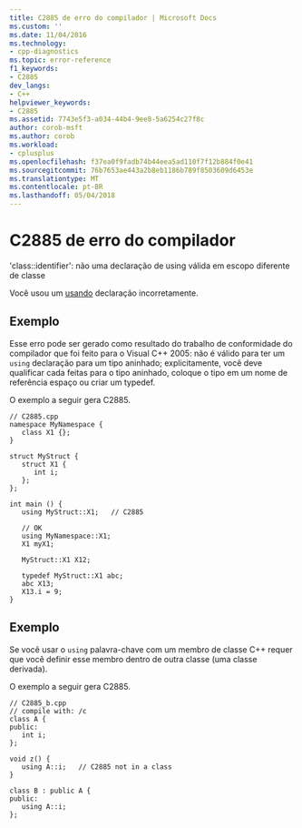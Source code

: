 ```yaml
---
title: C2885 de erro do compilador | Microsoft Docs
ms.custom: ''
ms.date: 11/04/2016
ms.technology:
- cpp-diagnostics
ms.topic: error-reference
f1_keywords:
- C2885
dev_langs:
- C++
helpviewer_keywords:
- C2885
ms.assetid: 7743e5f3-a034-44b4-9ee8-5a6254c27f8c
author: corob-msft
ms.author: corob
ms.workload:
- cplusplus
ms.openlocfilehash: f37ea0f9fadb74b44eea5ad110f7f12b884f0e41
ms.sourcegitcommit: 76b7653ae443a2b8eb1186b789f8503609d6453e
ms.translationtype: MT
ms.contentlocale: pt-BR
ms.lasthandoff: 05/04/2018
---
```

# <a name="compiler-error-c2885"></a>C2885 de erro do compilador
'class::identifier': não uma declaração de using válida em escopo diferente de classe  
  
 Você usou um [usando](../../cpp/using-declaration.md) declaração incorretamente.  
  
## <a name="example"></a>Exemplo  
 Esse erro pode ser gerado como resultado do trabalho de conformidade do compilador que foi feito para o Visual C++ 2005: não é válido para ter um `using` declaração para um tipo aninhado; explicitamente, você deve qualificar cada feitas para o tipo aninhado, coloque o tipo em um nome de referência espaço ou criar um typedef.  
  
 O exemplo a seguir gera C2885.  
  
```  
// C2885.cpp  
namespace MyNamespace {  
   class X1 {};  
}  
  
struct MyStruct {  
   struct X1 {  
      int i;  
   };  
};  
  
int main () {  
   using MyStruct::X1;   // C2885  
  
   // OK  
   using MyNamespace::X1;  
   X1 myX1;  
  
   MyStruct::X1 X12;  
  
   typedef MyStruct::X1 abc;  
   abc X13;  
   X13.i = 9;  
}  
```  
  
## <a name="example"></a>Exemplo  
 Se você usar o `using` palavra-chave com um membro de classe C++ requer que você definir esse membro dentro de outra classe (uma classe derivada).  
  
 O exemplo a seguir gera C2885.  
  
```  
// C2885_b.cpp  
// compile with: /c  
class A {  
public:  
   int i;  
};  
  
void z() {  
   using A::i;   // C2885 not in a class  
}  
  
class B : public A {  
public:  
   using A::i;  
};  
```